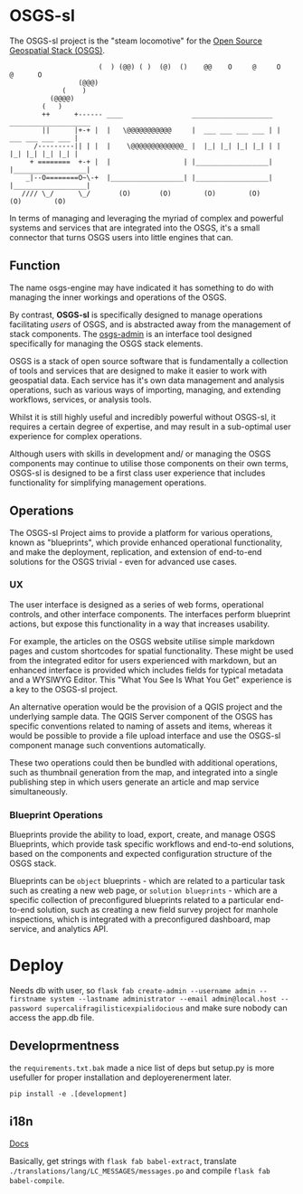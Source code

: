 # OSGS-sl

The OSGS-sl project is the "steam locomotive" for the [Open Source Geospatial Stack (OSGS)](https://github.com/kartoza/osgs).

```text
                      (  ) (@@) ( )  (@)  ()    @@    O     @     O     @      O
                 (@@@)
             (    )
          (@@@@)
        (   )
        ++      +------ ____                 ____________________ ____________________
        ||      |+-+ |  |   \@@@@@@@@@@@     |  ___ ___ ___ ___ | |  ___ ___ ___ ___ |
      /---------|| | |  |    \@@@@@@@@@@@@@_ |  |_| |_| |_| |_| | |  |_| |_| |_| |_| |
     + ========  +-+ |  |                  | |__________________| |__________________|
    _|--O========O~\-+  |__________________| |__________________| |__________________|
   //// \_/      \_/       (O)       (O)        (O)        (O)       (O)        (O)
```

In terms of managing and leveraging the myriad of complex and powerful systems and services that are integrated into the OSGS, it's a small connector that turns OSGS users into little engines that can.

## Function

The name osgs-engine may have indicated it has something to do with managing the inner workings and operations of the OSGS.

By contrast, **OSGS-sl** is specifically designed to manage operations facilitating _users_ of OSGS, and is abstracted away from the management of stack components. The [osgs-admin](https://github.com/zacharlie/osgs-admin) is an interface tool designed specifically for managing the OSGS stack elements.

OSGS is a stack of open source software that is fundamentally a collection of tools and services that are designed to make it easier to work with geospatial data. Each service has it's own data management and analysis operations, such as various ways of importing, managing, and extending workflows, services, or analysis tools.

Whilst it is still highly useful and incredibly powerful without OSGS-sl, it requires a certain degree of expertise, and may result in a sub-optimal user experience for complex operations.

Although users with skills in development and/ or managing the OSGS components may continue to utilise those components on their own terms, OSGS-sl is designed to be a first class user experience that includes functionality for simplifying management operations.

## Operations

The OSGS-sl Project aims to provide a platform for various operations, known as "blueprints", which provide enhanced operational functionality, and make the deployment, replication, and extension of end-to-end solutions for the OSGS trivial - even for advanced use cases.

### UX

The user interface is designed as a series of web forms, operational controls, and other interface components. The interfaces perform blueprint actions, but expose this functionality in a way that increases usability.

For example, the articles on the OSGS website utilise simple markdown pages and custom shortcodes for spatial functionality. These might be used from the integrated editor for users experienced with markdown, but an enhanced interface is provided which includes fields for typical metadata and a WYSIWYG Editor. This "What You See Is What You Get" experience is a key to the OSGS-sl project.

An alternative operation would be the provision of a QGIS project and the underlying sample data. The QGIS Server component of the OSGS has specific conventions related to naming of assets and items, whereas it would be possible to provide a file upload interface and use the OSGS-sl component manage such conventions automatically.

These two operations could then be bundled with additional operations, such as thumbnail generation from the map, and integrated into a single publishing step in which users generate an article and map service simultaneously.

### Blueprint Operations

Blueprints provide the ability to load, export, create, and manage OSGS Blueprints, which provide task specific workflows and end-to-end solutions, based on the components and expected configuration structure of the OSGS stack.

Blueprints can be `object` blueprints - which are related to a particular task such as creating a new web page, or `solution blueprints` - which are a specific collection of preconfigured blueprints related to a particular end-to-end solution, such as creating a new field survey project for manhole inspections, which is integrated with a preconfigured dashboard, map service, and analytics API.

# Deploy

Needs db with user, so `flask fab create-admin --username admin --firstname system --lastname administrator --email admin@local.host --password supercalifragilisticexpialidocious` and make sure nobody can access the app.db file.

## Developrmentness

the `requirements.txt.bak` made a nice list of deps but setup.py is more usefuller for proper installation and deployerenerment later.

`pip install -e .[development]`

## i18n

[Docs](https://flask-appbuilder.readthedocs.io/en/latest/i18n.html)

Basically, get strings with `flask fab babel-extract`, translate `./translations/lang/LC_MESSAGES/messages.po` and compile `flask fab babel-compile`.
